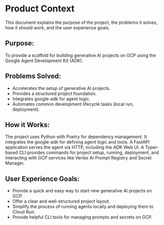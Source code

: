 # Product Context

This document explains the purpose of the project, the problems it solves, how it should work, and the user experience goals.

## Purpose:
To provide a scaffold for building generative AI projects on GCP using the Google Agent Development Kit (ADK).

## Problems Solved:
- Accelerates the setup of generative AI projects.
- Provides a structured project foundation.
- Integrates google-adk for agent logic.
- Automates common development lifecycle tasks (local run, deployment).

## How it Works:
The project uses Python with Poetry for dependency management. It integrates the google-adk for defining agent logic and tools. A FastAPI application serves the agent via HTTP, including the ADK Web UI. A Typer-based CLI provides commands for project setup, running, deployment, and interacting with GCP services like Vertex AI Prompt Registry and Secret Manager.

## User Experience Goals:
- Provide a quick and easy way to start new generative AI projects on GCP.
- Offer a clear and well-structured project layout.
- Simplify the process of running agents locally and deploying them to Cloud Run.
- Provide helpful CLI tools for managing prompts and secrets on GCP.
